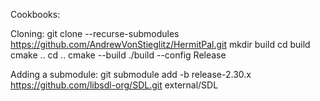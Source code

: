 Cookbooks:

Cloning:
git clone --recurse-submodules https://github.com/AndrewVonStieglitz/HermitPal.git
mkdir build
cd build
cmake ..
cd ..
cmake --build ./build --config Release

Adding a submodule:
git submodule add -b release-2.30.x https://github.com/libsdl-org/SDL.git external/SDL